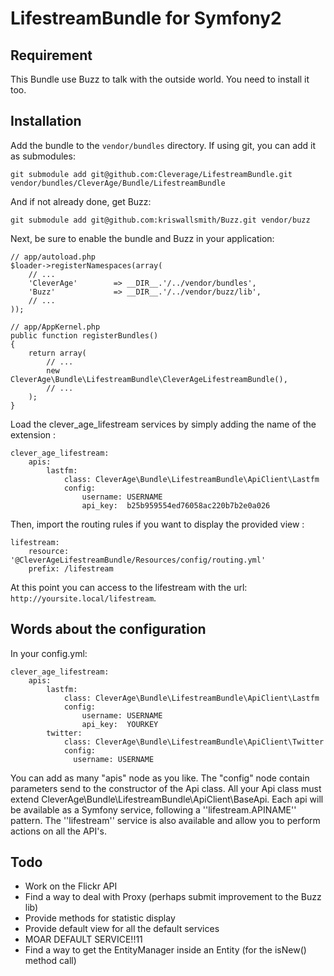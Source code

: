 LifestreamBundle for Symfony2
=============

Requirement
-------

This Bundle use Buzz to talk with the outside world. You need to install it too.

Installation
-------

Add the bundle to the `vendor/bundles` directory. If using
git, you can add it as submodules:

    git submodule add git@github.com:Cleverage/LifestreamBundle.git vendor/bundles/CleverAge/Bundle/LifestreamBundle

And if not already done, get Buzz:

    git submodule add git@github.com:kriswallsmith/Buzz.git vendor/buzz

Next, be sure to enable the bundle and Buzz in your application:

    // app/autoload.php
    $loader->registerNamespaces(array(
        // ...
        'CleverAge'        => __DIR__.'/../vendor/bundles',
        'Buzz'             => __DIR__.'/../vendor/buzz/lib',
        // ...
    ));

    // app/AppKernel.php
    public function registerBundles()
    {
        return array(
            // ...
            new CleverAge\Bundle\LifestreamBundle\CleverAgeLifestreamBundle(),
            // ...
        );
    }

Load the clever_age_lifestream services by simply adding the name of the extension :

    clever_age_lifestream:
        apis:
            lastfm:
                class: CleverAge\Bundle\LifestreamBundle\ApiClient\Lastfm
                config:
                    username: USERNAME
                    api_key:  b25b959554ed76058ac220b7b2e0a026

Then, import the routing rules if you want to display the provided view :

    lifestream:
        resource: '@CleverAgeLifestreamBundle/Resources/config/routing.yml'
        prefix: /lifestream

At this point you can access to the lifestream with the url: `http://yoursite.local/lifestream`.

Words about the configuration
-------

In your config.yml:

    clever_age_lifestream:
        apis:
            lastfm:
                class: CleverAge\Bundle\LifestreamBundle\ApiClient\Lastfm
                config:
                    username: USERNAME
                    api_key:  YOURKEY
            twitter:
                class: CleverAge\Bundle\LifestreamBundle\ApiClient\Twitter
                config:
                  username: USERNAME

You can add as many "apis" node as you like. The "config" node contain parameters send to the constructor of the Api class.
All your Api class must extend CleverAge\Bundle\LifestreamBundle\ApiClient\BaseApi.
Each api will be available as a Symfony service, following a ''lifestream.APINAME'' pattern.
The ''lifestream'' service is also available and allow you to perform actions on all the API's.

Todo
-------

- Work on the Flickr API
- Find a way to deal with Proxy (perhaps submit improvement to the Buzz lib)
- Provide methods for statistic display
- Provide default view for all the default services
- MOAR DEFAULT SERVICE!!11
- Find a way to get the EntityManager inside an Entity (for the isNew() method call)